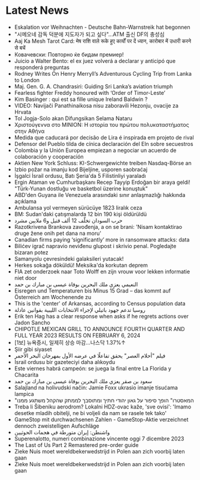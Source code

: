 # Latest News
-  Eskalation vor Weihnachten - Deutsche Bahn-Warnstreik hat begonnen
-  "시메오네 감독 덕분에 지도자가 되고 싶다"...ATM 출신 DF의 충성심
-  Aaj Ka Mesh Tarot Card: मेष राशि वाले रूके हुए कार्यों पर दें ध्यान, कारोबार में उधारी करने से बचें
-  Ковачевски: Повторно ќе бидам премиер!
-  Juicio a Walter Bento: el ex juez volverá a declarar y anticipó que responderá preguntas
-  Rodney Writes On Henry Merryll’s Adventurous Cycling Trip from Lanka to London
-  Maj. Gen. G. A. Chandrasiri: Guiding Sri Lanka’s aviation triumph
-  Fearless fighter Freddy honoured with ‘Order of Timor-Leste’
-  Kim Basinger : qui est sa fille unique Ireland Baldwin ?
-  VIDEO: Navijači Panathinaikosa nisu zaboravili Hezonju, ovacije za Hrvata
-  Tol Jogja-Solo akan Difungsikan Selama Nataru
-  Χριστούγεννα στο ΜΙΝΙΟΝ: Η ιστορία του πρώτου πολυκαταστήματος στην Aθήνα
-  Medida que caducará por decisão de Lira é inspirada em projeto de rival
-  Defensor del Pueblo tilda de cínica declaración del Eln sobre secuestros
-  Colombia y la Unión Europea empiezan a negociar un acuerdo de colaboración y cooperación
-  Aktien New York Schluss: KI-Schwergewichte treiben Nasdaq-Börse an
-  Izbio požar na imanju kod Bijeljine, usporen saobraćaj
-  İşgalci İsrail ordusu, Batı Şeria'da 5 Filistinliyi yaraladı
-  Ergin Ataman ve Cumhurbaşkanı Recep Tayyip Erdoğan bir araya geldi! "Türk-Yunan dostluğu ve basketbol üzerine konuştuk"
-  ABD'den Guyana ile Venezuela arasındaki sınır anlaşmazlığı hakkında açıklama
-  Ambulansa yol vermeyen sürücüye 1823 liralık ceza
-  BM: Sudan'daki çatışmalarda 12 bin 190 kişi öldürüldü
-  حرب السودان تخلّف 12 ألف قتيل و6 ملايين مشرد
-  Razotkrivena Brankova zavođenja, a on se brani: 'Nisam kontaktirao druge žene onih pet dana na moru'
-  Canadian firms paying ‘significantly’ more in ransomware attacks: data
-  Bilićev igrač napravio neviđenu glupost i skrivio penal. Pogledajte bizaran potez
-  Samanyolu çevresindeki galaksileri yutacak!
-  Herkes sokağa döküldü! Meksika'da korkutan deprem
-  FIA zet onderzoek naar Toto Wolff en zijn vrouw voor lekken informatie niet door
-  النعيمي يعزي ملك البحرين بوفاة عيسى بن مبارك بن حمد
-  Eisregen und Temperaturen bis Minus 15 Grad – das kommt auf Österreich am Wochenende zu
-  This is the 'center' of Arkansas, according to Census population data
-  روسيا تدعم جهود باتيلي لإجراء الانتخابات الليبية بقوانين عادلة
-  Erik ten Hag has a clear response when asks if he regrets actions over Jadon Sancho
-  CHIPOTLE MEXICAN GRILL TO ANNOUNCE FOURTH QUARTER AND FULL YEAR 2023 RESULTS ON FEBRUARY 6, 2024
-  [1보] 뉴욕증시, 일제히 상승 마감…나스닥 1.37%↑
-  Şiir gibi siyaset
-  فيلم "أحلام العصر" يحقق تفاعلًا في عرضه الأول بمهرجان البحر الأحمر
-  İsrail ordusu bir gazeteciyi daha alıkoydu
-  Este viernes habrá campeón: se juega la final entre La Florida y Chacarita
-  سعود بن صقر يعزي ملك البحرين بوفاة عيسى بن مبارك بن حمد
-  Salajland na holivudski način: Jamie Foxx ukrasio imanje tisućama lampica
-  "המאסטרו" הופך סיפור על גאון יהודי חתיך ומתוסבך לממתק שהקהל משתגע ממנו
-  Treba li Šibeniku aerodrom? Lokalni HDZ-ovac kaže, 'sve ovisi': 'Imamo desetke mladih obitelji, ne bi voljeli da nam se rasele tek tako'
-  GameStop mit durchwachsenen Zahlen - GameStop-Aktie verzeichnet dennoch zweistelligen Aufschläge
-  واشنطن: إيران متورطة في هجمات الحوثيين
-  Superenalotto, numeri combinazione vincente oggi 7 dicembre 2023
-  The Last of Us Part 2 Remastered pre-order guide
-  Zieke Nuis moet wereldbekerwedstrijd in Polen aan zich voorbij laten gaan
-  Zieke Nuis moet wereldbekerwedstrijd in Polen aan zich voorbij laten gaan
